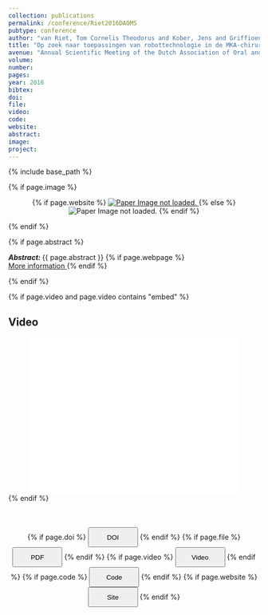 ```yaml
---
collection: publications
permalink: /conference/Riet2016DAOMS
pubtype: conference
author: "van Riet, Tom Cornelis Theodorus and Kober, Jens and Griffioen, Maarten and Zhang, Xiang and van Twisk, Piet-Hein and Babuska, Robert and de Lange, Jan"
title: "Op zoek naar toepassingen van robottechnologie in de MKA-chirurgie"
avenue: "Annual Scientific Meeting of the Dutch Association of Oral and Maxillofacial Surgery"
volume: 
number: 
pages: 
year: 2016
bibtex: 
doi: 
file: 
video: 
code: 
website: 
abstract: 
image: 
project: 
---
```

{% include base_path %}

{% if page.image %}
<p align="center">
{% if page.website %}
<a href="{{ page.website }}"> <img src="{{  page.image }}" alt="Paper Image not loaded." style="max-height:400px;max-width:400px"/> </a>
{% else %}
<img src="{{  page.image }}" alt="Paper Image not loaded." />
{% endif %}
</p>
{% endif %}

{% if page.abstract %}
<p> <strong> <em> Abstract: </em> </strong> {{ page.abstract }}
    {% if page.webpage %}
        <a href="{{ page.website}}"> <br> More information </a>
    {% endif %}
</p>
{% endif %}


{% if page.video and page.video contains "embed" %}
<h2> Video </h2>
<div align="center">
<iframe width="420" height="315" src="{{ page.video }}" frameborder="0" allowfullscreen ></iframe>
</div>
{% endif %}


<div align="center" style="margin-top: 50px">
{% if page.doi %}
<button name="button" onclick="{{ page.doi }}" style="height:40px;width:100px">DOI</button>
{% endif %}
{% if page.file %}
<button name="button" onclick="{{ page.file }}" style="height:40px;width:100px">PDF</button>
{% endif %}
{% if page.video %}
<button name="button" onclick="{{ page.video }}" style="height:40px;width:100px">Video</button>
{% endif %}
{% if page.code %}
<button name="button" onclick="{{ page.code }}" style="height:40px;width:100px">Code</button>
{% endif %}
{% if page.website %}
<button name="button" onclick="{{ page.website }}" style="height:40px;width:100px">Site</button>
{% endif %}
</div>